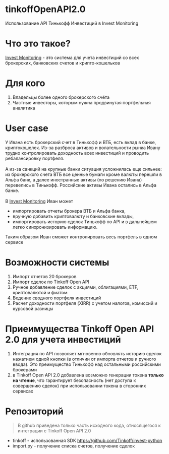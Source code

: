 # tinkoffOpenAPI2.0
Использование API Тинькофф Инвестиций в Invest Monitoring

# Что это такое?
[Invest Monitoring](https://investmonitoring.ru) - это система для учета инвестиций со всех брокерских, банковских счетов и крипто-кошельков 

# Для кого
1. Владельцы более одного брокерского счёта
2. Частные инвесторы, которым нужна продвинутая портфельная аналитика

# User case
У Ивана есть брокерский счет в Тинькофф и ВТБ, есть вклад в банке, криптокошелек. Из-за разброса активов и волательности рынка Ивану трудно контролировать доходность всех инвестиций и проводить ребалансировку портфеля. <br/><br/>
А из-за санкций на крупные банки ситуация усложнилась еще сильнее: из брокерского счета ВТБ все ценные бумаги кроме валюты перешли в Альфа банк, а далее иностранные активы (по решению Ивана) перевелись в Тинькофф. Российские активы Ивана остались в Альфа банке. <br/><br/>
В [Invest Monitoring](https://investmonitoring.ru) Иван может 
* импортировать отчеты брокера ВТБ и Альфа банка, 
* вручную добавить криптовалюту и банковские вклады,
* импортировать историю сделок Тинькофф по API и в дальнейшем легко синхронизировать информацию.

Таким образом Иван сможет контролировать весь портфель в одном сервисе

# Возможности системы
1. Импорт отчетов 20 брокеров
2. Импорт сделок по Tinkoff Open API
3. Ручное добавление сделок с акциями, облигациями, ETF, криптовалютой и фиатом
4. Ведение сводного портфеля инвестиций
5. Расчет доходности портфеля (XIRR) с учетом налогов, комиссий и курсовой разницы

# Приеимущества Tinkoff Open API 2.0 для учета инвестиций
1. Интеграция по API позволяет мгновенно обновлять историю сделок нажатием одной кнопки (в отличии от импорта отчетов и ручного ввода). Это преимущество Тинькофф над остальными российскими брокерами
2. в Tinkoff Open API 2.0 добавлена возможно генерации токена **только на чтение**, что гарантирует безопасность (нет доступа к совершению сделок) при использовании токена в сторонних сервисах

# Репозиторий
> В github приведена только часть исходного кода, относящегося к интеграции с Tinkoff Open API 2.0
* tinkoff - использованная SDK https://github.com/Tinkoff/invest-python
* import.py - получение списка счетов, получение сделок

